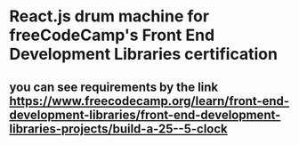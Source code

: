 # React.js drum machine for freeCodeCamp's Front End Development Libraries certification
## you can see requirements by the link https://www.freecodecamp.org/learn/front-end-development-libraries/front-end-development-libraries-projects/build-a-25--5-clock
